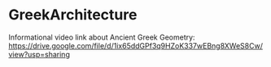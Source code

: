 # GreekArchitecture
Informational video link about Ancient Greek Geometry: https://drive.google.com/file/d/1ix65ddGPf3q9HZoK337wEBng8XWeS8Cw/view?usp=sharing

